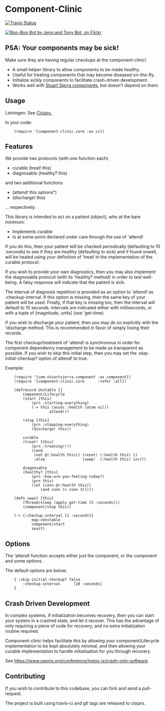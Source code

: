 Component-Clinic
================

[![Travis Status](https://travis-ci.org/MyPost/component-clinic.svg)](https://travis-ci.org/MyPost/component-clinic)

[![Boo-Boo Bot by Jenn and Tony Bot, on Flickr
	](https://farm4.staticflickr.com/3641/3661635778_a7793d730c_q.jpg)
   ](https://www.flickr.com/photos/ittybittiesforyou/3661635778)

## PSA: Your components may be sick!

Make sure they are having regular checkups at the component-clinic!

* A small helper library to allow components to be made healthy.
* Useful for treating components that may become diseased on-the-fly.
* Initialize sickly components to facilitate crash-driven development.
* Works well with [Stuart Sierra components](https://github.com/stuartsierra/component),
  but doesn't depend on them.

## Usage

Leiningen: See [Clojars.](https://clojars.org/au.com.auspost/component-clinic)

In your code:

		(require '[component-clinic.core :as cc])

## Features

We provide two protocols (with one function each)

* curable      (treat!   this)
* diagnosable  (healthy? this)

and two additional functions

* (attend!    this options*)
* (discharge! this)

... respectively.

This library is intended to act on a patient (object), who at the bare minimum:

* Implements curable
* Is at some-point declared under care through the use of 'attend!

If you do this, then your patient will be checked periodically
(defaulting to 10 :seconds) to see if they are healthy (defaulting to sick)
and if found unwell, will be healed using your definition of 'treat!
in the implementation of the curable protocol.

If you wish to provide your own diagnostics, then you may also implement
the diagnosable protocol (with its 'healthy? method) in order to
test well-being. A falsy response will indicate that the patient is sick.

The interval of diagnosis repetition is provided as an option
to 'attend! as :checkup-interval. If this option is missing, then
the same key of your patient will be used.
Finally, if that key is missing too, then the interval will default to
10 seconds. Intervals are indicated either with milliseconds,
or with a tuple of [magnitude, units] (see 'get-time).

If you wish to discharge your patient, then you may do so explicitly
with the 'discharge method. This is recommended in favor of simply
losing their records.

The first checkup/treatment of 'attend! is synchronous in order
for component dependency management to be made as transparent
as possible. If you wish to skip this initial step, then you
may set the :skip-initial-checkup? option of attend! to true.


Example:

		(require '[com.stuartsierra.component :as component])
		(require '[component-clinic.core      :refer :all])

		(defrecord Unstable []
			component/Lifecycle
			(start [this]
				(prn :starting-everything)
				(-> this (assoc :health (atom nil))
						attend!))

			(stop [this]
				(prn :stopping-everything)
				(discharge! this))

			curable
			(treat! [this]
				(prn :treating!!!)
				(cond
				 (not @(:health this)) (reset! (:health this) 1)
				 :else                 (swap!  (:health this) inc)))

			diagnosable
			(healthy? [this]
				(prn :how-are-you-feeling-today?)
				(prn this)
				(let [conn @(:health this)]
					(and conn (> conn 3)))))

		(defn swait [this]
			(Thread/sleep (apply get-time [5 :seconds]))
			(component/stop this))

		(-> {:checkup-interval [1 :seconds]}
				map->Unstable
				component/start
				swait)

## Options

The 'attend! function accepts either just the component, or the component and some options.

The default options are below:

		{ :skip-initial-checkup? false
			:checkup-interval      [10 :seconds]
		}

## Crash Driven Development

In complex systems, if initialization becomes recovery, then you can
start your system in a crashed state, and let it recover. This has the advantage
of only requiring a piece of code for recovery, and no extra initialization
routine required.

Component-clinic helps facilitate this by allowing your component/Lifecycle
implementation to be kept absolutely minimal, and then allowing your curable
implementation to handle initialisation for you through recovery.

See <https://www.usenix.org/conference/hotos-ix/crash-only-software>.

## Contributing

If you wish to contribute to this codebase, you can fork and send a pull-request.

The project is built using travis-ci and git tags are released to clojars.
